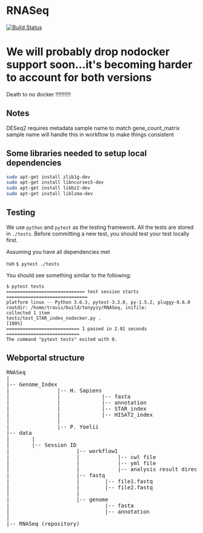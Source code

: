 # RNASeq

[![Build Status](https://travis-ci.com/tonyyzy/RNASeq.svg?token=5Fwptxoz1iaezXoMzRSd&branch=master)](https://travis-ci.com/tonyyzy/RNASeq)

# We will probably drop nodocker support soon...it's becoming harder to account for both versions
Death to no docker !!!!!!!!!!

## Notes
DESeq2 requires metadata sample name to match gene_count_matrix sample name
will handle this in workflow to make things consistent

## Some libraries needed to setup local dependencies
```bash
sudo apt-get install zlib1g-dev
sudo apt-get install libncurses5-dev
sudo apt-get install libbz2-dev
sudo apt-get install liblzma-dev
```

## Testing

We use `python` and `pytest` as the testing framework. All the tests are stored in `./tests`. Before committing a new test, you should test your test locally first.

Assuming you have all dependencies met

run `$ pytest ./tests`

You should see something similar to the following:

```
$ pytest tests
============================= test session starts ==============================
platform linux -- Python 3.6.3, pytest-3.3.0, py-1.5.2, pluggy-0.6.0
rootdir: /home/travis/build/tonyyzy/RNASeq, inifile:
collected 1 item
tests/test_STAR_index_nodocker.py .                                      [100%]
=========================== 1 passed in 2.01 seconds ===========================
The command "pytest tests" exited with 0.
```
## Webportal structure  
<pre>
RNASeq  
|  
|-- Genome_Index  
|               |-- H. Sapiens  
|               |             |-- fasta  
|               |             |-- annotation  
|               |             |-- STAR_index  
|               |             |-- HISAT2_index  
|               |              
|               |-- P. Yoelii  
|-- data  
|       |  
|       |-- Session ID  
|                     |-- workflow1  
|                     |            |-- cwl file  
|                     |            |-- yml file
|                     |            |-- analysis result directories
|                     |-- fastq  
|                     |        |-- file1.fastq  
|                     |        |-- file2.fastq  
|                     |  
|                     |-- genome  
|                              |-- fasta  
|                              |-- annotation  
|  
|-- RNASeq (repository)  
</pre>
